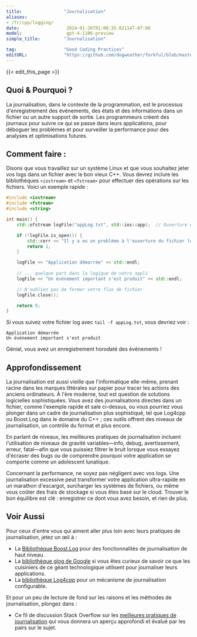 ```yaml
---
title:                "Journalisation"
aliases:
- /fr/cpp/logging/
date:                  2024-01-26T01:00:35.021147-07:00
model:                 gpt-4-1106-preview
simple_title:         "Journalisation"

tag:                  "Good Coding Practices"
editURL:              "https://github.com/dogweather/forkful/blob/master/content/fr/cpp/logging.md"
---
```


{{< edit_this_page >}}

## Quoi & Pourquoi ?
La journalisation, dans le contexte de la programmation, est le processus d'enregistrement des événements, des états et des informations dans un fichier ou un autre support de sortie. Les programmeurs créent des journaux pour suivre ce qui se passe dans leurs applications, pour déboguer les problèmes et pour surveiller la performance pour des analyses et optimisations futures.

## Comment faire :
Disons que vous travaillez sur un système Linux et que vous souhaitez jeter vos logs dans un fichier avec le bon vieux C++. Vous devrez inclure les bibliothèques `<iostream>` et `<fstream>` pour effectuer des opérations sur les fichiers. Voici un exemple rapide :

```C++
#include <iostream>
#include <fstream>
#include <string>

int main() {
    std::ofstream logFile("appLog.txt", std::ios::app);  // Ouverture en mode ajout

    if (!logFile.is_open()) {
        std::cerr << "Il y a eu un problème à l'ouverture du fichier log !" << std::endl;
        return 1;
    }

    logFile << "Application démarrée" << std::endl;
  
    // ... quelque part dans la logique de votre appli
    logFile << "Un événement important s'est produit" << std::endl;

    // N'oubliez pas de fermer votre flux de fichier
    logFile.close();

    return 0;
}
```

Si vous suivez votre fichier log avec `tail -f appLog.txt`, vous devriez voir :

```
Application démarrée
Un événement important s'est produit
```

Génial, vous avez un enregistrement horodaté des événements !

## Approfondissement
La journalisation est aussi vieille que l'informatique elle-même, prenant racine dans les marques littérales sur papier pour tracer les actions des anciens ordinateurs. À l'ère moderne, tout est question de solutions logicielles sophistiquées. Vous avez des journalisations directes dans un fichier, comme l'exemple rapide et sale ci-dessus, ou vous pourriez vous plonger dans un cadre de journalisation plus sophistiqué, tel que Log4cpp ou Boost.Log dans le domaine du C++ ; ces outils offrent des niveaux de journalisation, un contrôle du format et plus encore.

En parlant de niveaux, les meilleures pratiques de journalisation incluent l'utilisation de niveaux de gravité variables—info, debug, avertissement, erreur, fatal—afin que vous puissiez filtrer le bruit lorsque vous essayez d'écraser des bugs ou de comprendre pourquoi votre application se comporte comme un adolescent lunatique.

Concernant la performance, ne soyez pas négligent avec vos logs. Une journalisation excessive peut transformer votre application ultra-rapide en un marathon d'escargot, surcharger les systèmes de fichiers, ou même vous coûter des frais de stockage si vous êtes basé sur le cloud. Trouver le bon équilibre est clé : enregistrer ce dont vous avez besoin, et rien de plus.

## Voir Aussi
Pour ceux d'entre vous qui aiment aller plus loin avec leurs pratiques de journalisation, jetez un œil à :

- La [Bibliothèque Boost.Log](https://www.boost.org/doc/libs/1_75_0/libs/log/doc/html/index.html) pour des fonctionnalités de journalisation de haut niveau.
- La [bibliothèque glog de Google](https://github.com/google/glog) si vous êtes curieux de savoir ce que les cuisiniers de ce géant technologique utilisent pour journaliser leurs applications.
- La [bibliothèque Log4cpp](http://log4cpp.sourceforge.net/) pour un mécanisme de journalisation configurable.

Et pour un peu de lecture de fond sur les raisons et les méthodes de journalisation, plongez dans :

- Ce fil de discussion Stack Overflow sur les [meilleures pratiques de journalisation](https://stackoverflow.com/questions/783956/logging-best-practices) qui vous donnera un aperçu approfondi et évalué par les pairs sur le sujet.
